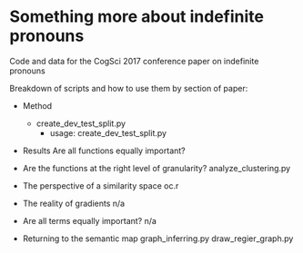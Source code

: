 # Something more about indefinite pronouns
Code and data for the CogSci 2017 conference paper on indefinite pronouns

Breakdown of scripts and how to use them by section of paper:

* Method
	- create_dev_test_split.py
		- usage: create_dev_test_split.py

* Results
	Are all functions equally important?


* Are the functions at the right level of granularity?
	analyze_clustering.py

* The perspective of a similarity space
	oc.r

* The reality of gradients
	n/a

* Are all terms equally important?
	n/a

* Returning to the semantic map
	graph_inferring.py
	draw_regier_graph.py
